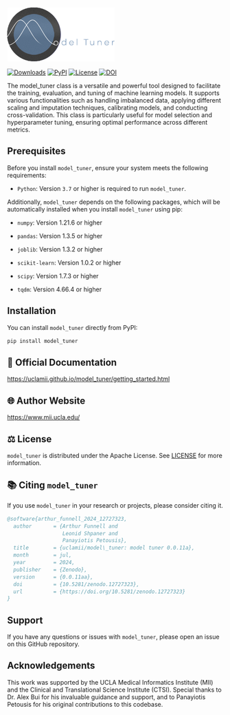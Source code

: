 <br>

<img src="https://github.com/uclamii/model_tuner/blob/main/assets/modeltunersmaller.png?raw=true" width="250" style="border: none; outline: none; box-shadow: none;" oncontextmenu="return false;">

<br> 

[![Downloads](https://pepy.tech/badge/model_tuner)](https://pepy.tech/project/model_tuner) [![PyPI](https://img.shields.io/pypi/v/model_tuner.svg)](https://pypi.org/project/model_tuner/) [![License](https://img.shields.io/badge/License-Apache_2.0-blue.svg)](https://opensource.org/licenses/Apache-2.0) [![DOI](https://zenodo.org/badge/DOI/10.5281/zenodo.12727323.svg)](https://doi.org/10.5281/zenodo.12727323)


The model_tuner class is a versatile and powerful tool designed to facilitate the training, evaluation, and tuning of machine learning models. It supports various functionalities such as handling imbalanced data, applying different scaling and imputation techniques, calibrating models, and conducting cross-validation. This class is particularly useful for model selection and hyperparameter tuning, ensuring optimal performance across different metrics.

## Prerequisites

Before you install `model_tuner`, ensure your system meets the following requirements:

- `Python`: Version `3.7` or higher is required to run `model_tuner`.

Additionally, `model_tuner` depends on the following packages, which will be automatically installed when you install `model_tuner` using pip:

- `numpy`: Version 1.21.6 or higher

- `pandas`: Version 1.3.5 or higher

- `joblib`: Version 1.3.2 or higher

- `scikit-learn`: Version 1.0.2 or higher

- `scipy`: Version 1.7.3 or higher

- `tqdm`: Version 4.66.4 or higher


## Installation

You can install `model_tuner` directly from PyPI:

```bash
pip install model_tuner
```

## 📄 Official Documentation

https://uclamii.github.io/model_tuner/getting_started.html 

## 🌐 Author Website

https://www.mii.ucla.edu/

## ⚖️ License

`model_tuner` is distributed under the Apache License. See [LICENSE](https://github.com/uclamii/model_tuner?tab=Apache-2.0-1-ov-file) for more information.

## 📚 Citing `model_tuner`

If you use `model_tuner` in your research or projects, please consider citing it.

```bibtex
@software{arthur_funnell_2024_12727323,
  author       = {Arthur Funnell and
                  Leonid Shpaner and
                  Panayiotis Petousis},
  title        = {uclamii/model\_tuner: model tuner 0.0.11a},
  month        = jul,
  year         = 2024,
  publisher    = {Zenodo},
  version      = {0.0.11aa},
  doi          = {10.5281/zenodo.12727323},
  url          = {https://doi.org/10.5281/zenodo.12727323}
}
```


## Support
If you have any questions or issues with `model_tuner`, please open an issue on this GitHub repository.


## Acknowledgements
This work was supported by the UCLA Medical Informatics Institute (MII) and the Clinical and Translational Science Institute (CTSI). Special thanks to Dr. Alex Bui for his invaluable guidance and support, and to Panayiotis Petousis for his original contributions to this codebase.
